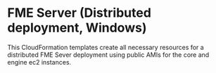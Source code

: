 # FME Server (Distributed deployment, Windows)
This CloudFormation templates create all necessary resources for a distributed FME Sever deployment using public AMIs for the core and engine ec2 instances.
